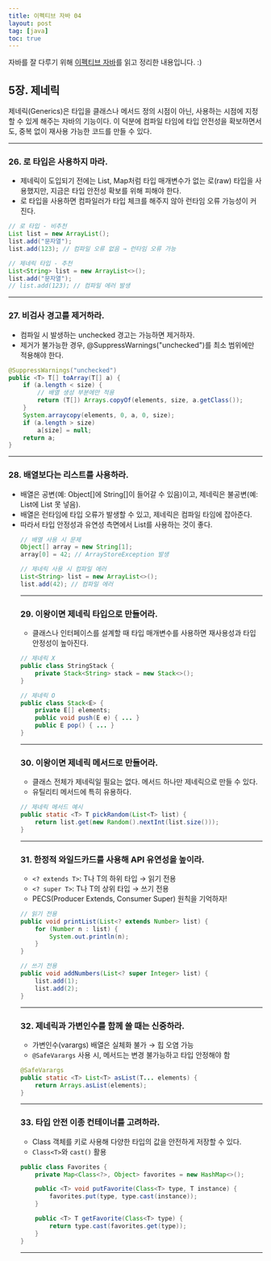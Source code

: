 ```yaml
---
title: 이펙티브 자바 04
layout: post
tag: [java]
toc: true
---
```


자바를 잘 다루기 위해 [이펙티브 자바](https://product.kyobobook.co.kr/detail/S000001033066)를 읽고 정리한 내용입니다. :)

## 5장. 제네릭  
제네릭(Generics)은 타입을 클래스나 메서드 정의 시점이 아닌, 사용하는 시점에 지정할 수 있게 해주는 자바의 기능이다.
이 덕분에 컴파일 타임에 타입 안전성을 확보하면서도, 중복 없이 재사용 가능한 코드를 만들 수 있다.

---

### 26. 로 타입은 사용하지 마라.    
- 제네릭이 도입되기 전에는 List, Map처럼 타입 매개변수가 없는 로(raw) 타입을 사용했지만, 지금은 타입 안전성 확보를 위해 피해야 한다.
- 로 타입을 사용하면 컴파일러가 타입 체크를 해주지 않아 런타임 오류 가능성이 커진다.

```java
// 로 타입 - 비추천
List list = new ArrayList();
list.add("문자열");
list.add(123); // 컴파일 오류 없음 → 런타임 오류 가능

// 제네릭 타입 - 추천
List<String> list = new ArrayList<>();
list.add("문자열");
// list.add(123); // 컴파일 에러 발생
```

---

### 27. 비검사 경고를 제거하라.
- 컴파일 시 발생하는 unchecked 경고는 가능하면 제거하자.
- 제거가 불가능한 경우, @SuppressWarnings("unchecked")를 최소 범위에만 적용해야 한다.

```java
@SuppressWarnings("unchecked")
public <T> T[] toArray(T[] a) {
    if (a.length < size) {
        // 배열 생성 부분에만 적용
        return (T[]) Arrays.copyOf(elements, size, a.getClass());
    }
    System.arraycopy(elements, 0, a, 0, size);
    if (a.length > size)
        a[size] = null;
    return a;
}
```
---

### 28. 배열보다는 리스트를 사용하라.
- 배열은 공변(예: Object[]에 String[]이 들어갈 수 있음)이고, 제네릭은 불공변(예: List<Object>에 List<String> 못 넣음).
- 배열은 런타임에 타입 오류가 발생할 수 있고, 제네릭은 컴파일 타임에 잡아준다.
- 따라서 타입 안정성과 유연성 측면에서 List<E>를 사용하는 것이 좋다.

```java
// 배열 사용 시 문제
Object[] array = new String[1];
array[0] = 42; // ArrayStoreException 발생

// 제네릭 사용 시 컴파일 에러
List<String> list = new ArrayList<>();
list.add(42); // 컴파일 에러
```

---

### 29. 이왕이면 제네릭 타입으로 만들어라.
- 클래스나 인터페이스를 설계할 때 타입 매개변수를 사용하면 재사용성과 타입 안정성이 높아진다.

```java
// 제네릭 X
public class StringStack {
    private Stack<String> stack = new Stack<>();
}

// 제네릭 O
public class Stack<E> {
    private E[] elements;
    public void push(E e) { ... }
    public E pop() { ... }
}
```

---

### 30. 이왕이면 제네릭 메서드로 만들어라.
- 클래스 전체가 제네릭일 필요는 없다. 메서드 하나만 제네릭으로 만들 수 있다.
- 유틸리티 메서드에 특히 유용하다.

```java
// 제네릭 메서드 예시
public static <T> T pickRandom(List<T> list) {
    return list.get(new Random().nextInt(list.size()));
}
```
---

### 31. 한정적 와일드카드를 사용해 API 유연성을 높이라.

- `<? extends T>`: T나 T의 하위 타입 → 읽기 전용
- `<? super T>`: T나 T의 상위 타입 → 쓰기 전용
- PECS(Producer Extends, Consumer Super) 원칙을 기억하자!

```java
// 읽기 전용
public void printList(List<? extends Number> list) {
    for (Number n : list) {
        System.out.println(n);
    }
}

// 쓰기 전용
public void addNumbers(List<? super Integer> list) {
    list.add(1);
    list.add(2);
}
```
---

### 32. 제네릭과 가변인수를 함께 쓸 때는 신중하라.

- 가변인수(varargs) 배열은 실체화 불가 → 힙 오염 가능
- `@SafeVarargs` 사용 시, 메서드는 변경 불가능하고 타입 안정해야 함

```java
@SafeVarargs
public static <T> List<T> asList(T... elements) {
    return Arrays.asList(elements);
}
```
---

### 33. 타입 안전 이종 컨테이너를 고려하라.

- Class 객체를 키로 사용해 다양한 타입의 값을 안전하게 저장할 수 있다.
- `Class<T>`와 `cast()` 활용

```java
public class Favorites {
    private Map<Class<?>, Object> favorites = new HashMap<>();

    public <T> void putFavorite(Class<T> type, T instance) {
        favorites.put(type, type.cast(instance));
    }

    public <T> T getFavorite(Class<T> type) {
        return type.cast(favorites.get(type));
    }
}
```

---
